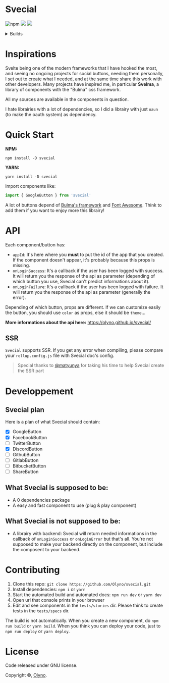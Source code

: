 # Svecial

![npm](https://img.shields.io/npm/v/svecial.svg?style=for-the-badge) ![](https://img.shields.io/npm/dw/svecial.svg?style=for-the-badge) ![](https://img.shields.io/github/license/Olyno/svecial.svg?style=for-the-badge)

<details>
  <summary>Builds</summary>
  
  ![AppVeyor](https://img.shields.io/appveyor/ci/Olyno/svecial?style=for-the-badge&label=Appveyor%20build)
  ![Drone (cloud)](https://img.shields.io/drone/build/Olyno/svecial?style=for-the-badge&label=Drone%20build)
  ![Travis (.org)](https://img.shields.io/travis/Olyno/svecial?label=Travis%20Build&style=for-the-badge)
  
</details>

# Inspirations

Svelte being one of the modern frameworks that I have hooked the most, and seeing no ongoing projects for social buttons, needing them personally, I set out to create what I needed, and at the same time share this work with other developers.
Many projects have inspired me, in particular **Svelma**, a library of components with the "Bulma" css framework.

All my sources are available in the components in question.

I hate librairies with a lot of dependencies, so I did a librairy with just ``oaun`` (to make the oauth system) as dependency.

# Quick Start

**NPM:**
```
npm install -D svecial
```

**YARN:**
```
yarn install -D svecial
```

Import components like:

```js
import { GoogleButton } from 'svecial'
```

A lot of buttons depend of [Bulma's framework](https://bulma.io) and [Font Awesome](https://fontawesome.com). Think to add them if you want to enjoy more this librairy! 

# API

Each component/button has:

 - ``appId``: It's here where you **must** to put the id of the app that you created. If the component doesn't appear, it's probably because this props is missing.
 - ``onLoginSuccess``: It's a callback if the user has been logged with success. It will return you the response of the api as parameter (depending of which button you use, Svecial can't predict informations about it).
 - ``onLoginFailure``: It's a callback if the user has been logged with failure. It will return you the response of the api as parameter (generally the error).

Depending of which button, props are different. If we can customize easily the button, you should use ``color`` as props, else it should be ``theme``...

**More informations about the api here:** https://olyno.github.io/svecial/

## SSR

``Svecial`` supports SSR. If you get any error when compiling, please compare your ``rollup.config.js`` file with Svecial doc's config.

 > Special thanks to [@matyunya](https://github.com/matyunya) for taking his time to help Svecial create the SSR part

# Developpement

## Svecial plan

Here is a plan of what Svecial should contain:
 
  - [x] GoogleButton
  - [x] FacebookButton
  - [ ] TwitterButton
  - [x] DiscordButton
  - [ ] GithubButton
  - [ ] GitlabButton
  - [ ] BitbucketButton
  - [ ] ShareButton

## What Svecial is supposed to be:

 - A 0 dependencies package
 - A easy and fast component to use (plug & play component)

## What Svecial is not supposed to be:

 - A librairy with backend: Svecial will return needed informations in the callback of ``onLoginSuccess`` or ``onLoginError`` but that's all. You're not supposed to make your backend directly on the component, but include the composent to your backend. 

# Contributing

 1. Clone this repo: ``git clone https://github.com/Olyno/svecial.git``
 2. Install dependencies: ``npm i`` or ``yarn``
 3. Start the automated build and automated docs: ``npm run dev`` or ``yarn dev``
 4. Open url that console prints in your browser
 5. Edit and see components in the ``tests/stories`` dir. Please think to create tests in the ``tests/specs`` dir.

The build is not automatically. When you create a new component, do ``npm run build`` or ``yarn build``.
When you think you can deploy your code, just to ``npm run deploy`` or ``yarn deploy``.

# License

Code released under GNU license.

Copyright ©, [Olyno](https://github.com/Olyno).

